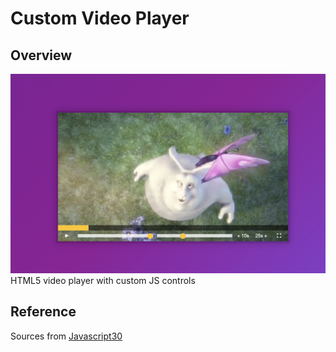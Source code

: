 # Custom Video Player

## Overview
![](./overview.png)
HTML5 video player with custom JS controls

## Reference
Sources from [Javascript30](https://javascript30.com/)